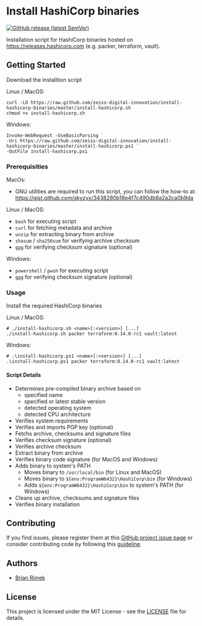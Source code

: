 # Install HashiCorp binaries

[![GitHub release (latest SemVer)](https://img.shields.io/github/v/release/zeiss-digital-innovation/install-hashicorp-binaries?sort=semver&logo=github)][github_releases]

Installation script for HashiCorp binaries hosted on https://releases.hashicorp.com (e.g. packer, terraform, vault).

## Getting Started

Download the installtion script

Linux / MacOS:

```shell
curl -LO https://raw.github.com/zeiss-digital-innovation/install-hashicorp-binaries/master/install-hashicorp.sh
chmod +x install-hashicorp.sh
```

Windows:

```shell
Invoke-WebRequest -UseBasicParsing `
-Uri https://raw.github.com/zeiss-digital-innovation/install-hashicorp-binaries/master/install-hashicorp.ps1 `
-OutFile install-hashicorp.ps1
```

### Prerequisities

MacOs:
* GNU utilities are required to run this script, you can follow the how-to at: https://gist.github.com/skyzyx/3438280b18e4f7c490db8a2a2ca0b9da

Linux / MacOS:

* `bash` for executing script
* `curl` for fetching metadata and archive
* `unzip` for extracting binary from archive
* `shasum` / `sha256sum` for verifying archive checksum
* [`gpg`](https://gnupg.org/) for verifying checksum signature (optional)

Windows:

* `powershell` / `pwsh` for executing script
* [`gpg`](https://gnupg.org/) for verifying checksum signature (optional)

### Usage

Install the required HashiCorp binaries

Linux / MacOS:

```shell
# ./install-hashicorp.sh <name>[:<version>] [...]
./install-hashicorp.sh packer terraform:0.14.0-rc1 vault:latest
```

Windows:

```shell
# .\install-hashicorp.ps1 <name>[:<version>] [...]
.\install-hashicorp.ps1 packer terraform:0.14.0-rc1 vault:latest
```

#### Script Details

* Determines pre-compiled binary archive based on
  * specified name
  * specified or latest stable version
  * detected operating system
  * detected CPU architecture
* Verifies system requirements
* Verifies and imports PGP key (optional)
* Fetchs archive, checksums and signature files
* Verifies checksum signature (optional)
* Verifies archive checksum
* Extract binary from archive
* Verifies binary code signature (for MacOS and Windows)
* Adds binary to system's PATH
  * Moves binary to `/usr/local/bin` (for Linux and MacOS)
  * Moves binary to `${env:ProgramW6432}\HashiCorp\bin` (for Windows)
  * Adds `${env:ProgramW6432}\HashiCorp\bin` to system's PATH (for Windows)
* Cleans up archive, checksums and signature files
* Verifies binary installation

## Contributing

If you find issues, please register them at this [GitHub project issue page][github_issue] or consider contributing code by following this [guideline][github_guide].

## Authors

* [Brian Rimek](https://github.com/rembik)

## License

This project is licensed under the MIT License - see the [LICENSE][github_licence] file for details.

[github_releases]: https://github.com/zeiss-digital-innovation/install-hashicorp-binaries/releases
[github_issue]: http://github.com/zeiss-digital-innovation/install-hashicorp-binaries/issues/new/choose
[github_guide]: http://github.com/zeiss-digital-innovation/install-hashicorp-binaries/tree/master/.github/CONTRIBUTING.md
[github_licence]: http://github.com/zeiss-digital-innovation/install-hashicorp-binaries/tree/master/LICENSE

